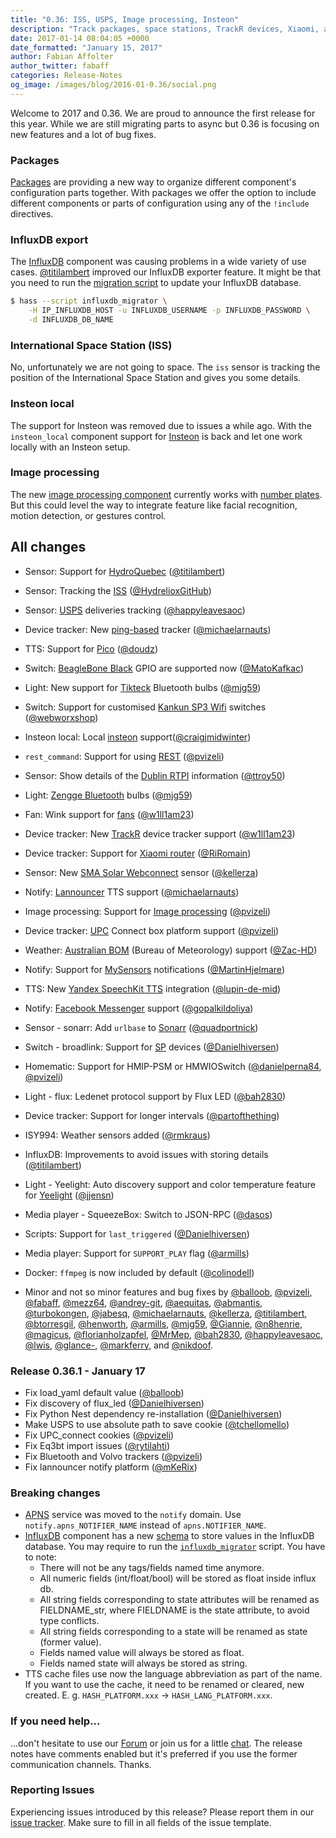 ```yaml
---
title: "0.36: ISS, USPS, Image processing, Insteon"
description: "Track packages, space stations, TrackR devices, Xiaomi, and UPC connect boxes"
date: 2017-01-14 08:04:05 +0000
date_formatted: "January 15, 2017"
author: Fabian Affolter
author_twitter: fabaff
categories: Release-Notes
og_image: /images/blog/2016-01-0.36/social.png
---
```


Welcome to 2017 and 0.36. We are proud to announce the first release for this year. While we are still migrating parts to async but 0.36 is focusing on new features and a lot of bug fixes.

### Packages
[Packages][packages] are providing a new way to organize different component's configuration parts together. With packages we offer the option to include different components or parts of configuration using any of the `!include` directives.

### InfluxDB export
The [InfluxDB][influx] component was causing problems in a wide variety of use cases. [@titilambert] improved our InfluxDB exporter feature. It might be that you need to run the [migration script](/components/influxdb/#migration-script) to update your InfluxDB database.

```bash
$ hass --script influxdb_migrator \
    -H IP_INFLUXDB_HOST -u INFLUXDB_USERNAME -p INFLUXDB_PASSWORD \
    -d INFLUXDB_DB_NAME
```

### International Space Station (ISS)
No, unfortunately we are not going to space. The `iss` sensor is tracking the position of the International Space Station and gives you some details.

### Insteon local
The support for Insteon was removed due to issues a while ago. With the `insteon_local` component support for [Insteon][insteon] is back and let one work locally with an Insteon setup.

### Image processing
The new [image processing component][image] currently works with [number plates][plates]. But this could level the way to integrate feature like facial recognition, motion detection, or gestures control.

## All changes

- Sensor: Support for [HydroQuebec][quebec] ([@titilambert])
- Sensor: Tracking the [ISS][iss] ([@HydrelioxGitHub])
- Sensor: [USPS][usps] deliveries tracking ([@happyleavesaoc])
- Device tracker: New [ping-based][ping] tracker ([@michaelarnauts])
- TTS: Support for [Pico][pico] ([@doudz])
- Switch: [BeagleBone Black][beaglebone] GPIO are supported now ([@MatoKafkac])
- Light: New support for [Tikteck][tik] Bluetooth bulbs ([@mjg59])
- Switch: Support for customised [Kankun SP3 Wifi][kankun] switches ([@webworxshop])
- Insteon local: Local [insteon][insteon] support([@craigjmidwinter])
- `rest_command`: Support for using [REST][rest] ([@pvizeli])
- Sensor: Show details of the [Dublin RTPI][dublin] information ([@ttroy50])
- Light: [Zengge Bluetooth][zengge] bulbs ([@mjg59])
- Fan: Wink support for [fans][wink-fan] ([@w1ll1am23])
- Device tracker: New [TrackR][trackr] device tracker support ([@w1ll1am23])
- Device tracker: Support for [Xiaomi router][xiaomi] ([@RiRomain])
- Sensor: New [SMA Solar Webconnect][sma] sensor ([@kellerza])
- Notify: [Lannouncer][lannouncer] TTS support ([@michaelarnauts])
- Image processing: Support for [Image processing][image] ([@pvizeli])
- Device tracker: [UPC][upc] Connect box platform support ([@pvizeli])
- Weather: [Australian BOM][bom] (Bureau of Meteorology) support ([@Zac-HD])
- Notify: Support for [MySensors][mysensors] notifications ([@MartinHjelmare])
- TTS: New [Yandex SpeechKit TTS][yandex] integration ([@lupin-de-mid])
- Notify: [Facebook Messenger][facebook] support ([@gopalkildoliya])

- Sensor - sonarr: Add `urlbase` to [Sonarr][] ([@quadportnick])
- Switch - broadlink: Support for [SP][bl-switch] devices ([@Danielhiversen])
- Homematic: Support for HMIP-PSM or HMWIOSwitch ([@danielperna84], [@pvizeli])
- Light - flux: Ledenet protocol support by Flux LED ([@bah2830])
- Device tracker: Support for longer intervals ([@partofthething])
- ISY994: Weather sensors added ([@rmkraus])
- InfluxDB: Improvements to avoid issues with storing details ([@titilambert])
- Light - Yeelight: Auto discovery support and color temperature feature for [Yeelight][yeelight] ([@jjensn])
- Media player - SqueezeBox: Switch to JSON-RPC ([@dasos])
- Scripts: Support for `last_triggered` ([@Danielhiversen])
- Media player: Support for `SUPPORT_PLAY` flag ([@armills])
- Docker: `ffmpeg` is now included by default ([@colinodell])
- Minor and not so minor features and bug fixes by [@balloob], [@pvizeli], [@fabaff], [@mezz64], [@andrey-git], [@aequitas], [@abmantis], [@turbokongen], [@jabesq], [@michaelarnauts], [@kellerza], [@titilambert], [@btorresgil], [@henworth], [@armills], [@mjg59], [@Giannie], [@n8henrie], [@magicus], [@florianholzapfel], [@MrMep], [@bah2830], [@happyleavesaoc], [@lwis], [@glance-], [@markferry], and [@nikdoof].

### Release 0.36.1 - January 17

 - Fix load_yaml default value ([@balloob])
 - Fix discovery of flux_led ([@Danielhiversen])
 - Fix Python Nest dependency re-installation ([@Danielhiversen])
 - Make USPS to use absolute path to save cookie ([@tchellomello])
 - Fix UPC_connect cookies ([@pvizeli])
 - Fix Eq3bt import issues ([@rytilahti])
 - Fix Bluetooth and Volvo trackers ([@pvizeli])
 - Fix lannouncer notify platform ([@mKeRix])

### Breaking changes

- [APNS][apns] service was moved to the `notify` domain. Use `notify.apns_NOTIFIER_NAME` instead of `apns.NOTIFIER_NAME`.
- [InfluxDB][influx] component has a new [schema](/components/influxdb/#data-migration) to store values in the InfluxDB database. You may require to run the [`influxdb_migrator`](/components/influxdb/#migration-script) script.
  You have to note:
  - There will not be any tags/fields named time anymore.
  - All numeric fields (int/float/bool) will be stored as float inside influx db.
  - All string fields corresponding to state attributes will be renamed as FIELDNAME_str, where FIELDNAME is the state attribute, to avoid type conflicts.
  - All string fields corresponding to a state will be renamed as state (former value).
  - Fields named value will always be stored as float.
  - Fields named state will always be stored as string.
- TTS cache files use now the language abbreviation as part of the name. If you want to use the cache, it need to be renamed or cleared, new created. E. g. `HASH_PLATFORM.xxx` -> `HASH_LANG_PLATFORM.xxx`.

### If you need help...
...don't hesitate to use our [Forum](https://community.home-assistant.io/) or join us for a little [chat](https://discord.gg/c5DvZ4e). The release notes have comments enabled but it's preferred if you use the former communication channels. Thanks.

### Reporting Issues
Experiencing issues introduced by this release? Please report them in our [issue tracker](https://github.com/home-assistant/home-assistant/issues). Make sure to fill in all fields of the issue template.

[@tchellomello]: https://github.com/tchellomello
[@rytilahti]: https://github.com/rytilahti
[@mKeRix]: https://github.com/mKeRix
[@abmantis]: https://github.com/abmantis
[@aequitas]: https://github.com/aequitas
[@andrey-git]: https://github.com/andrey-git
[@armills]: https://github.com/armills
[@bah2830]: https://github.com/bah2830
[@balloob]: https://github.com/balloob
[@brandonweeks]: https://github.com/brandonweeks
[@btorresgil]: https://github.com/btorresgil
[@colinodell]: https://github.com/colinodell
[@Danielhiversen]: https://github.com/Danielhiversen
[@danieljkemp]: https://github.com/danieljkemp
[@danielperna84]: https://github.com/danielperna84
[@dasos]: https://github.com/dasos
[@DavidLP]: https://github.com/DavidLP
[@doudz]: https://github.com/doudz
[@eieste]: https://github.com/eieste
[@fabaff]: https://github.com/fabaff
[@florianholzapfel]: https://github.com/florianholzapfel
[@Giannie]: https://github.com/Giannie
[@glance-]: https://github.com/glance-
[@gopalkildoliya]: https://github.com/gopalkildoliya
[@happyleavesaoc]: https://github.com/happyleavesaoc
[@henworth]: https://github.com/henworth
[@HydrelioxGitHub]: https://github.com/HydrelioxGitHub
[@jabesq]: https://github.com/jabesq
[@jjensn]: https://github.com/jjensn
[@kellerza]: https://github.com/kellerza
[@kk7ds]: https://github.com/kk7ds
[@lupin-de-mid]: https://github.com/lupin-de-mid
[@lwis]: https://github.com/lwis
[@magicus]: https://github.com/magicus
[@markferry]: https://github.com/markferry
[@MartinHjelmare]: https://github.com/MartinHjelmare
[@MatoKafkac]: https://github.com/MatoKafkac
[@mezz64]: https://github.com/mezz64
[@michaelarnauts]: https://github.com/michaelarnauts
[@mjg59]: https://github.com/mjg59
[@MrMep]: https://github.com/MrMep
[@n8henrie]: https://github.com/n8henrie
[@nikdoof]: https://github.com/nikdoof
[@partofthething]: https://github.com/partofthething
[@pvizeli]: https://github.com/pvizeli
[@quadportnick]: https://github.com/quadportnick
[@RiRomain]: https://github.com/RiRomain
[@rmkraus]: https://github.com/rmkraus
[@scmmmh]: https://github.com/scmmmh
[@technicalpickles]: https://github.com/technicalpickles
[@titilambert]: https://github.com/titilambert
[@ttroy50]: https://github.com/ttroy50
[@turbokongen]: https://github.com/turbokongen
[@w1ll1am23]: https://github.com/w1ll1am23
[@craigjmidwinter]: https://github.com/craigjmidwinter
[@webworxshop]: https://github.com/webworxshop
[@Zac-HD]: https://github.com/Zac-HD

[apns]: /components/apns/
[beaglebone]: /components/bbb_gpio/
[bl-switch]: /components/broadlink/
[bom]: /components/bom/
[dublin]: /components/dublin_bus_transport/
[facebook]: /components/facebook/
[image]: /components/image_processing/
[influx]: /components/influxdb/
[insteon]: /components/insteon_local/
[iss]: /components/iss/
[kankun]: /components/kankun/
[lannouncer]: /components/lannouncer/
[mysensors]: /components/notify.mysensors/
[packages]: /topics/packages/
[pico]: /components/picotts/
[ping]: /components/ping/
[plates]: /components/openalpr_local/
[quebec]: /components/hydroquebec/
[rest]: /components/rest_command/
[sma]: /components/sma/
[sonarr]: /components/sonarr/
[tik]: /components/tikteck/
[trackr]: /components/trackr/
[upc]: /components/upc_connect/
[usps]: /components/usps/
[wink-fan]: /components/wink/
[xiaomi]: /components/device_tracker.xiaomi/
[yandex]: /components/yandextts/
[yeelight]: /components/yeelight/
[zengge]: /components/zengge/

